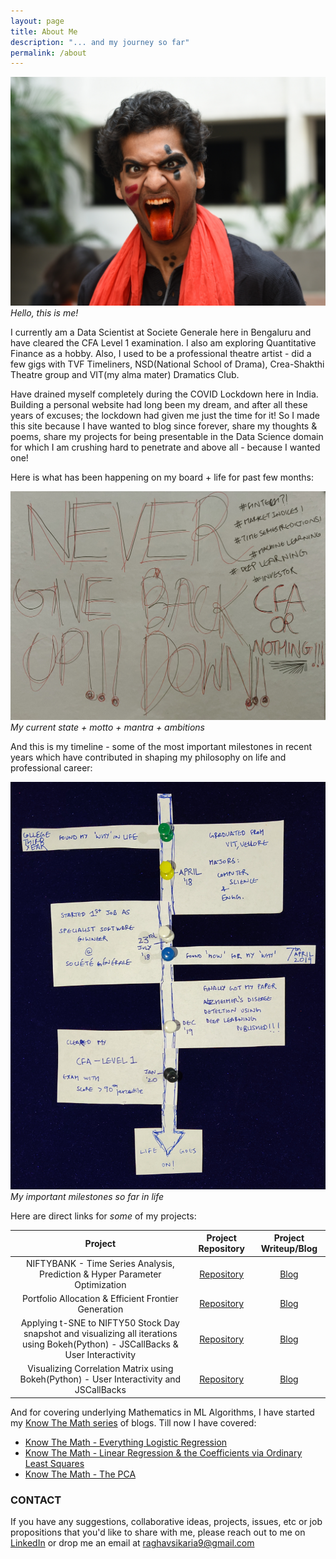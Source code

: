 ```yaml
---
layout: page
title: About Me
description: "... and my journey so far"
permalink: /about
---
```


![A photo of me](assets/about_me/my_profile.jpg)
*Hello, this is me!*

I currently am a Data Scientist at Societe Generale here in Bengaluru and have cleared the CFA Level 1 examination. I also am exploring Quantitative Finance as a hobby. Also, I used to be a professional theatre artist - did a few gigs with TVF Timeliners, NSD(National School of Drama), Crea-Shakthi Theatre group and VIT(my alma mater) Dramatics Club.

Have drained myself completely during the COVID Lockdown here in India. Building a personal website had long been my dream, and after all these years of excuses; the lockdown had given me just the time for it! So I made this site because I have wanted to blog since forever, share my thoughts & poems, share my projects for being presentable in the Data Science domain for which I am crushing hard to penetrate and above all - because I wanted one!

Here is what has been happening on my board + life for past few months:

![My current status](assets/about_me/current_status.jpg)
*My current state + motto + mantra + ambitions*

And this is my timeline - some of the most important milestones in recent years which have contributed in shaping my philosophy on life and professional career:

![My Timeline](assets/about_me/my_timeline.jpg)
*My important milestones so far in life*

Here are direct links for _some_ of my projects:

| Project | Project Repository | Project Writeup/Blog |
| :---:         |     :---:      | :---: |
| NIFTYBANK - Time Series Analysis, Prediction & Hyper Parameter Optimization | [Repository](https://github.com/raghavsikaria/Project-Rajasuyya) | [Blog](https://raghavsikaria.github.io/posts/2020-06-20-time-series-analysis-and-prediction) |
| Portfolio Allocation & Efficient Frontier Generation | [Repository](https://github.com/raghavsikaria/Portfolio-Optimization-and-Efficient-Frontier) | [Blog](https://raghavsikaria.github.io/posts/2020-05-31-portfolio-allocation-and-efficient-frontier-generation) |
| Applying t-SNE to NIFTY50 Stock Day snapshot and visualizing all iterations using Bokeh(Python) - JSCallBacks & User Interactivity | [Repository](https://github.com/raghavsikaria/t-SNE-Visualization-on-NIFTY50) | [Blog](https://raghavsikaria.github.io/posts/2020-04-06-applying-t-sne-to-nifty50-stock-day-snapshot) |
| Visualizing Correlation Matrix using Bokeh(Python) - User Interactivity and JSCallBacks | [Repository](https://github.com/raghavsikaria/Bokeh_CorrelationMatrix) | [Blog](https://raghavsikaria.github.io/posts/2020-03-27-visualizing-correlation-matrix-using-bokeh) |

And for covering underlying Mathematics in ML Algorithms, I have started my [Know The Math series](https://raghavsikaria.github.io/tag/know_the_math) of blogs. Till now I have covered:

- [Know The Math - Everything Logistic Regression](https://raghavsikaria.github.io/posts/2020-07-01-ktm-logistic-regression)
- [Know The Math - Linear Regression & the Coefficients via Ordinary Least Squares](https://raghavsikaria.github.io/posts/2020-06-25-ktm-linear-regression)
- [Know The Math - The PCA](https://raghavsikaria.github.io/posts/2020-07-16-ktm-pca)

### CONTACT

If you have any suggestions, collaborative ideas, projects, issues, etc or job propositions that you'd like to share with me, please reach out to me on [LinkedIn](https://www.linkedin.com/in/raghavsikaria/) or drop me an email at raghavsikaria9@gmail.com